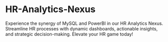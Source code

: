 # HR-Analytics-Nexus
Experience the synergy of MySQL and PowerBI in our HR Analytics Nexus. Streamline HR processes with dynamic dashboards, actionable insights, and strategic decision-making. Elevate your HR game today!
